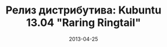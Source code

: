 ---
layout: post
title: "Релиз дистрибутива: Kubuntu 13.04 \"Raring Ringtail\""
date: 2013-04-25   
---